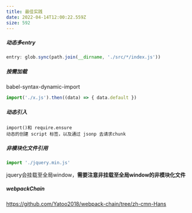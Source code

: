 ```yaml
---
title: 最佳实践
date: 2022-04-14T12:00:22.559Z
size: 592
---
```

##### 动态多entry

```javascript
entry: glob.sync(path.join(__dirname, './src/*/index.js'))
```

##### 按需加载

babel-syntax-dynamic-import

```javascript
import('./x.js').then((data) => { data.default })
```

##### 动态引入

```
import()和 require.ensure
动态的创建 script 标签，以及通过 jsonp 去请求chunk
```

##### 非模块化文件引用

```javascript
import './jquery.min.js'
```

jquery会挂载至全局window，**需要注意非挂载至全局window的非模块化文件**

##### webpackChain

https://github.com/Yatoo2018/webpack-chain/tree/zh-cmn-Hans
